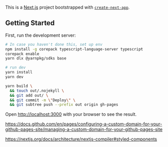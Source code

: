 This is a [Next.js](https://nextjs.org/) project bootstrapped with [`create-next-app`](https://github.com/vercel/next.js/tree/canary/packages/create-next-app).

## Getting Started

First, run the development server:

```bash
# In case you haven't done this, set up env
npm install -g corepack typescript-language-server typescript
corepack enable
yarn dlx @yarnpkg/sdks base

# run dev
yarn install
yarn dev

yarn build \
  && touch out/.nojekyll \
  && git add out/ \
  && git commit -m \"Deploy\" \
  && git subtree push --prefix out origin gh-pages
```

Open [http://localhost:3000](http://localhost:3000) with your browser to see the result.

https://docs.github.com/en/pages/configuring-a-custom-domain-for-your-github-pages-site/managing-a-custom-domain-for-your-github-pages-site

https://nextjs.org/docs/architecture/nextjs-compiler#styled-components
